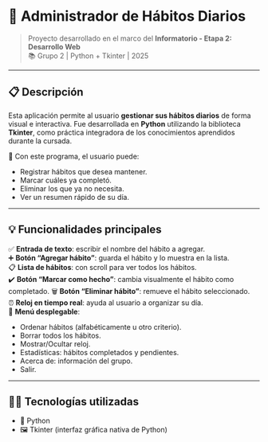 # 🧠 Administrador de Hábitos Diarios

> Proyecto desarrollado en el marco del **Informatorio - Etapa 2: Desarrollo Web**  
> 📚 Grupo 2 | Python + Tkinter | 2025

---

## 📋 Descripción

Esta aplicación permite al usuario **gestionar sus hábitos diarios** de forma visual e interactiva. Fue desarrollada en **Python** utilizando la biblioteca **Tkinter**, como práctica integradora de los conocimientos aprendidos durante la cursada.

📝 Con este programa, el usuario puede:
- Registrar hábitos que desea mantener.
- Marcar cuáles ya completó.
- Eliminar los que ya no necesita.
- Ver un resumen rápido de su día.

---

## 💡 Funcionalidades principales

✅ **Entrada de texto**: escribir el nombre del hábito a agregar.  
➕ **Botón “Agregar hábito”**: guarda el hábito y lo muestra en la lista.  
📋 **Lista de hábitos**: con scroll para ver todos los hábitos.  
✔️ **Botón “Marcar como hecho”**: cambia visualmente el hábito como completado.
🗑️ **Botón “Eliminar hábito”**: remueve el hábito seleccionado.  
⏰ **Reloj en tiempo real**: ayuda al usuario a organizar su día.  
📁 **Menú desplegable**:
- Ordenar hábitos (alfabéticamente u otro criterio).
- Borrar todos los hábitos.
- Mostrar/Ocultar reloj.
- Estadísticas: hábitos completados y pendientes.
- Acerca de: información del grupo.
- Salir.

---

## 🧑‍💻 Tecnologías utilizadas

- 🐍 Python 
- 🖼️ Tkinter (interfaz gráfica nativa de Python)


